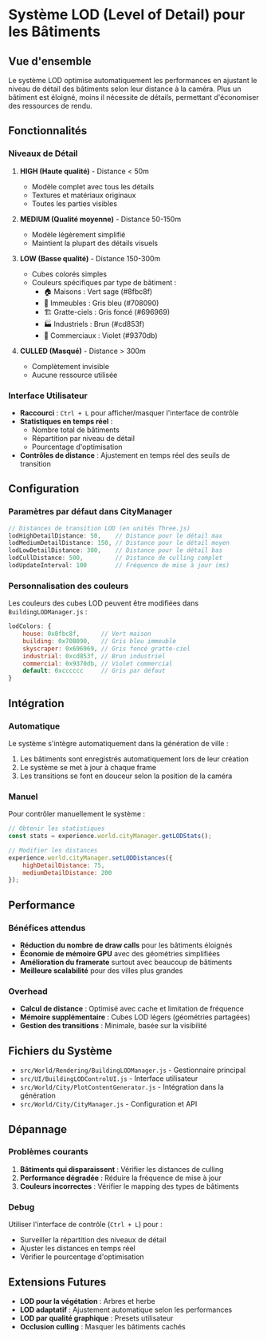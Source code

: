 # Système LOD (Level of Detail) pour les Bâtiments

## Vue d'ensemble

Le système LOD optimise automatiquement les performances en ajustant le niveau de détail des bâtiments selon leur distance à la caméra. Plus un bâtiment est éloigné, moins il nécessite de détails, permettant d'économiser des ressources de rendu.

## Fonctionnalités

### Niveaux de Détail

1. **HIGH (Haute qualité)** - Distance < 50m
   - Modèle complet avec tous les détails
   - Textures et matériaux originaux
   - Toutes les parties visibles

2. **MEDIUM (Qualité moyenne)** - Distance 50-150m
   - Modèle légèrement simplifié
   - Maintient la plupart des détails visuels

3. **LOW (Basse qualité)** - Distance 150-300m
   - Cubes colorés simples
   - Couleurs spécifiques par type de bâtiment :
     - 🏠 Maisons : Vert sage (#8fbc8f)
     - 🏢 Immeubles : Gris bleu (#708090)
     - 🏗️ Gratte-ciels : Gris foncé (#696969)
     - 🏭 Industriels : Brun (#cd853f)
     - 🏪 Commerciaux : Violet (#9370db)

4. **CULLED (Masqué)** - Distance > 300m
   - Complètement invisible
   - Aucune ressource utilisée

### Interface Utilisateur

- **Raccourci** : `Ctrl + L` pour afficher/masquer l'interface de contrôle
- **Statistiques en temps réel** :
  - Nombre total de bâtiments
  - Répartition par niveau de détail
  - Pourcentage d'optimisation
- **Contrôles de distance** : Ajustement en temps réel des seuils de transition

## Configuration

### Paramètres par défaut dans CityManager

```javascript
// Distances de transition LOD (en unités Three.js)
lodHighDetailDistance: 50,    // Distance pour le détail max
lodMediumDetailDistance: 150, // Distance pour le détail moyen  
lodLowDetailDistance: 300,    // Distance pour le détail bas
lodCullDistance: 500,         // Distance de culling complet
lodUpdateInterval: 100        // Fréquence de mise à jour (ms)
```

### Personnalisation des couleurs

Les couleurs des cubes LOD peuvent être modifiées dans `BuildingLODManager.js` :

```javascript
lodColors: {
    house: 0x8fbc8f,      // Vert maison
    building: 0x708090,   // Gris bleu immeuble
    skyscraper: 0x696969, // Gris foncé gratte-ciel
    industrial: 0xcd853f, // Brun industriel
    commercial: 0x9370db, // Violet commercial
    default: 0xcccccc     // Gris par défaut
}
```

## Intégration

### Automatique
Le système s'intègre automatiquement dans la génération de ville :
1. Les bâtiments sont enregistrés automatiquement lors de leur création
2. Le système se met à jour à chaque frame
3. Les transitions se font en douceur selon la position de la caméra

### Manuel
Pour contrôler manuellement le système :

```javascript
// Obtenir les statistiques
const stats = experience.world.cityManager.getLODStats();

// Modifier les distances
experience.world.cityManager.setLODDistances({
    highDetailDistance: 75,
    mediumDetailDistance: 200
});
```

## Performance

### Bénéfices attendus
- **Réduction du nombre de draw calls** pour les bâtiments éloignés
- **Économie de mémoire GPU** avec des géométries simplifiées
- **Amélioration du framerate** surtout avec beaucoup de bâtiments
- **Meilleure scalabilité** pour des villes plus grandes

### Overhead
- **Calcul de distance** : Optimisé avec cache et limitation de fréquence
- **Mémoire supplémentaire** : Cubes LOD légers (géométries partagées)
- **Gestion des transitions** : Minimale, basée sur la visibilité

## Fichiers du Système

- `src/World/Rendering/BuildingLODManager.js` - Gestionnaire principal
- `src/UI/BuildingLODControlUI.js` - Interface utilisateur
- `src/World/City/PlotContentGenerator.js` - Intégration dans la génération
- `src/World/City/CityManager.js` - Configuration et API

## Dépannage

### Problèmes courants

1. **Bâtiments qui disparaissent** : Vérifier les distances de culling
2. **Performance dégradée** : Réduire la fréquence de mise à jour
3. **Couleurs incorrectes** : Vérifier le mapping des types de bâtiments

### Debug

Utiliser l'interface de contrôle (`Ctrl + L`) pour :
- Surveiller la répartition des niveaux de détail
- Ajuster les distances en temps réel
- Vérifier le pourcentage d'optimisation

## Extensions Futures

- **LOD pour la végétation** : Arbres et herbe
- **LOD adaptatif** : Ajustement automatique selon les performances
- **LOD par qualité graphique** : Presets utilisateur
- **Occlusion culling** : Masquer les bâtiments cachés